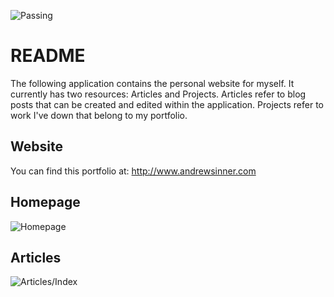 ![Passing](https://travis-ci.org/asinner/portfolio.svg?branch=master)
# README
The following application contains the personal website for myself. It currently has two resources: Articles and Projects. Articles refer to blog posts that can be created and edited within the application. Projects refer to work I've down that belong to my portfolio.
## Website
You can find this portfolio at:
http://www.andrewsinner.com

## Homepage
![Homepage](https://dl.dropbox.com/s/bmbj044e8tuawkp/home-page.png?dl=0)
## Articles
![Articles/Index](https://dl.dropbox.com/s/gd3mt5177bhpard/articles-page.png?dl=0)